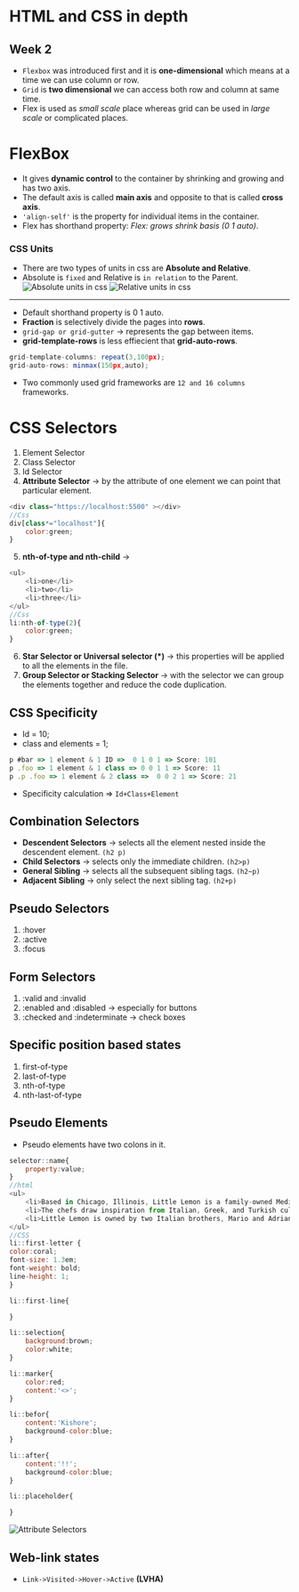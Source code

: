 # HTML and CSS in depth
## Week 2
* `Flexbox` was introduced first and it is **one-dimensional** which means at a time we can use column or row.
* `Grid` is **two dimensional** we can access both row and column at same time.
* Flex is used as *small scale* place whereas grid can be used in *large scale* or complicated places.
# FlexBox
* It gives **dynamic control** to the container by shrinking and growing and has two axis.
* The default axis is called **main axis** and opposite to that is called **cross axis**.
* `'align-self'` is the property for individual items in the container.
* Flex has shorthand property: *Flex: grows shrink basis (0 1 auto)*.
### CSS Units
* There are two types of units in css are **Absolute and Relative**.
* Absolute is `fixed` and Relative is `in relation` to the Parent.
![Absolute units in css](https://github.com/rkishore1207/Meta-Frontend-Developer/assets/146698138/16449fe3-1b63-4088-86e3-e6aa6441c301)
![Relative units in css](https://github.com/rkishore1207/Meta-Frontend-Developer/assets/146698138/3afd6b97-5f73-4de2-8e48-3ac14fdb00c4)
-----------------
* Default shorthand property is 0 1 auto.
* **Fraction** is selectively divide the pages into **rows**.
* `grid-gap or grid-gutter` -> represents the gap between items.
* **grid-template-rows** is less effiecient that **grid-auto-rows**.
```javascript
grid-template-columns: repeat(3,100px);
grid-auto-rows: minmax(150px,auto);
```
* Two commonly used grid frameworks are `12 and 16 columns` frameworks.
# CSS Selectors
1. Element Selector
2. Class Selector
3. Id Selector
4. **Attribute Selector** -> by the attribute of one element we can point that particular element.
```javascript
<div class="https://localhost:5500" ></div>
//Css
div[class*="localhost"]{
    color:green;
}
```
5. **nth-of-type and nth-child** -> 
```javascript
<ul>
    <li>one</li>
    <li>two</li>
    <li>three</li>
</ul>
//Css
li:nth-of-type(2){
    color:green;
}
```
6. **Star Selector or Universal selector (*)** -> this properties will be applied to all the elements in the file.
7. **Group Selector or Stacking Selector** -> with the selector we can group the elements together and reduce the code duplication.
## CSS Specificity
* Id = 10;
* class and elements = 1;
```javascript
p #bar => 1 element & 1 ID =>  0 1 0 1 => Score: 101
p .foo => 1 element & 1 class => 0 0 1 1 => Score: 11
p .p .foo => 1 element & 2 class =>  0 0 2 1 => Score: 21
```
* Specificity calculation => `Id+Class+Element`
## Combination Selectors
* **Descendent Selectors** -> selects all the element nested inside the descendent element. `(h2 p)`
* **Child Selectors** -> selects only the immediate children. `(h2>p)`
* **General Sibling** -> selects all the subsequent sibling tags. `(h2~p)`
* **Adjacent Sibling** -> only select the next sibling tag. `(h2+p)`
## Pseudo Selectors 
1. :hover
2. :active
3. :focus
## Form Selectors
1. :valid and :invalid
2. :enabled and :disabled -> especially for buttons
3. :checked and :indeterminate -> check boxes
## Specific position based states
1. first-of-type
2. last-of-type
3. nth-of-type
4. nth-last-of-type
## Pseudo Elements
* Pseudo elements have two colons in it.
```javascript
selector::name{
    property:value;
}
//html
<ul> 
    <li>Based in Chicago, Illinois, Little Lemon is a family-owned Mediterranean restaurant, focused on traditional recipes served with a modern twist. </li> 
    <li>The chefs draw inspiration from Italian, Greek, and Turkish culture and have a menu of 12–15 items that they rotate seasonally. The restaurant has a rustic and relaxed atmosphere with moderate prices, making it a popular place for a meal any time of the day.</li> 
    <li>Little Lemon is owned by two Italian brothers, Mario and Adrian, who moved to the United States to pursue their shared dream of owning a restaurant. To craft the menu, Mario relies on family recipes and his experience as a chef in Italy.</li> 
</ul> 
//CSS
li::first-letter { 
color:coral; 
font-size: 1.3em; 
font-weight: bold; 
line-height: 1; 
}

li::first-line{

}

li::selection{
    background:brown;
    color:white;
}

li::marker{
    color:red;
    content:'<>';
}

li::befor{
    content:'Kishore';
    background-color:blue;
}

li::after{
    content:'!!';
    background-color:blue;
}

li::placeholder{

}
```
![Attribute Selectors](https://github.com/rkishore1207/Meta-Frontend-Developer/assets/146698138/05fa057c-c210-4b23-92e4-623841932486)
## Web-link states
* `Link->Visited->Hover->Active` **(LVHA)**